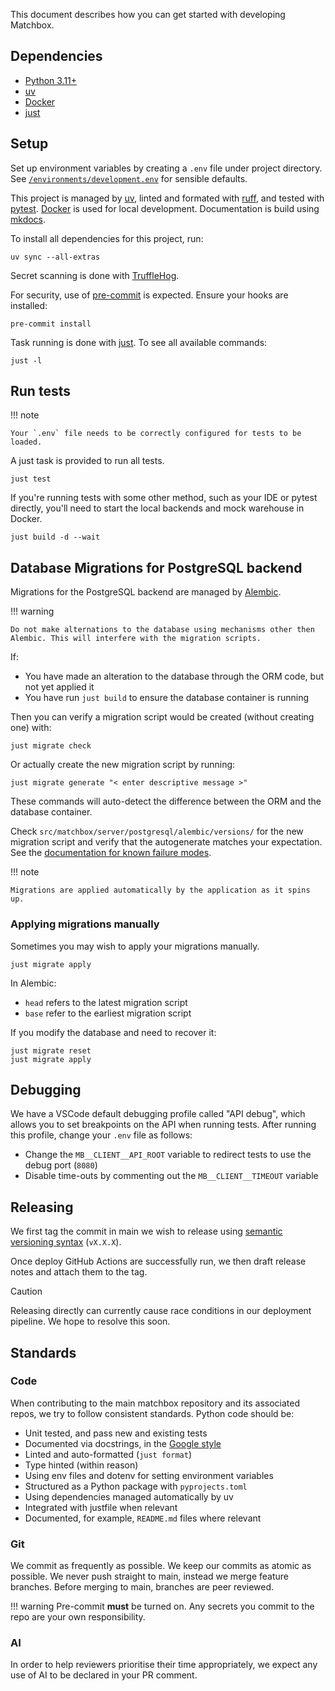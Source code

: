This document describes how you can get started with developing Matchbox.

## Dependencies

* [Python 3.11+](https://www.python.org)
* [uv](https://docs.astral.sh/uv/)
* [Docker](https://www.docker.com)
* [just](https://just.systems/man/en/)

## Setup

Set up environment variables by creating a `.env` file under project directory. See [`/environments/development.env`](https://github.com/uktrade/matchbox/blob/main/environments/development.env) for sensible defaults.

This project is managed by [uv](https://docs.astral.sh/uv/), linted and formated with [ruff](https://docs.astral.sh/ruff/), and tested with [pytest](https://docs.pytest.org/en/stable/). [Docker](https://www.docker.com) is used for local development. Documentation is build using [mkdocs](https://www.mkdocs.org).

To install all dependencies for this project, run:

```shell
uv sync --all-extras
```

Secret scanning is done with [TruffleHog](https://github.com/trufflesecurity/trufflehog).

For security, use of [pre-commit](https://pre-commit.com) is expected. Ensure your hooks are installed:

```shell
pre-commit install
```

Task running is done with [just](https://just.systems/man/en/). To see all available commands:

```shell
just -l
```

## Run tests

!!! note

    Your `.env` file needs to be correctly configured for tests to be loaded.

A just task is provided to run all tests.

```shell
just test
```

If you're running tests with some other method, such as your IDE or pytest directly, you'll need to start the local backends and mock warehouse in Docker.

```shell
just build -d --wait
```

## Database Migrations for PostgreSQL backend

Migrations for the PostgreSQL backend are managed by [Alembic](https://alembic.sqlalchemy.org/en/latest/).

!!! warning

    Do not make alternations to the database using mechanisms other then Alembic. This will interfere with the migration scripts.

If:

* You have made an alteration to the database through the ORM code, but not yet applied it
* You have run `just build` to ensure the database container is running

Then you can verify a migration script would be created (without creating one) with:

```shell
just migrate check
```

Or actually create the new migration script by running:

```shell
just migrate generate "< enter descriptive message >"
```

These commands will auto-detect the difference between the ORM and the database container.

Check `src/matchbox/server/postgresql/alembic/versions/` for the new migration script and verify that the autogenerate matches your expectation. See the [documentation for known failure modes](https://alembic.sqlalchemy.org/en/latest/autogenerate.html#what-does-autogenerate-detect-and-what-does-it-not-detect).

!!! note

    Migrations are applied automatically by the application as it spins up.


### Applying migrations manually

Sometimes you may wish to apply your migrations manually.

```shell
just migrate apply
```

In Alembic:

* `head` refers to the latest migration script
* `base` refer to the earliest migration script

If you modify the database and need to recover it:


```shell
just migrate reset
just migrate apply
```

## Debugging

We have a VSCode default debugging profile called "API debug", which allows you to set breakpoints on the API when running tests. After running this profile, change your `.env` file  as follows:

- Change the `MB__CLIENT__API_ROOT` variable to redirect tests to use the debug port (`8080`)
- Disable time-outs by commenting out the `MB__CLIENT__TIMEOUT` variable

## Releasing

We first tag the commit in main we wish to release using [semantic versioning syntax](https://semver.org) (`vX.X.X`). 

Once deploy GitHub Actions are successfully run, we then draft release notes and attach them to the tag.

> [!CAUTION]
> Releasing directly can currently cause race conditions in our deployment pipeline. We hope to resolve this soon.

## Standards

### Code

When contributing to the main matchbox repository and its associated repos, we try to follow consistent standards. Python code should be:

* Unit tested, and pass new and existing tests
* Documented via docstrings, in the [Google style](https://sphinxcontrib-napoleon.readthedocs.io/en/latest/example_google.html)
* Linted and auto-formatted (`just format`)
* Type hinted (within reason)
* Using env files and dotenv for setting environment variables
* Structured as a Python package with `pyprojects.toml`
* Using dependencies managed automatically by uv
* Integrated with justfile when relevant
* Documented, for example, `README.md` files where relevant

### Git

We commit as frequently as possible. We keep our commits as atomic as possible. We never push straight to main, instead we merge feature branches. Before merging to main, branches are peer reviewed.

!!! warning
    Pre-commit **must** be turned on. Any secrets you commit to the repo are your own responsibility.

### AI

In order to help reviewers prioritise their time appropriately, we expect any use of AI to be declared in your PR comment.
